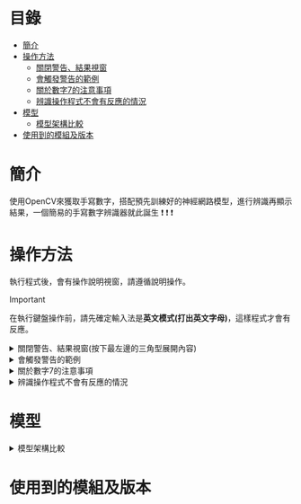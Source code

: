 # 目錄
- [簡介](#簡介)
- [操作方法](#操作方法)
   - [關閉警告、結果視窗](#關閉警告、結果視窗)
   - [會觸發警告的範例](#會觸發警告的範例)
   - [關於數字7的注意事項](#關於數字7的注意事項)
   - [辨識操作程式不會有反應的情況](#辨識操作程式不會有反應的情況)
- [模型](#模型)
   - [模型架構比較](#模型架構比較)
- [使用到的模組及版本](#使用到的模組及版本)
# 簡介
 使用OpenCV來獲取手寫數字，搭配預先訓練好的神經網路模型，進行辨識再顯示結果，一個簡易的手寫數字辨識器就此誕生 :exclamation: :exclamation: :exclamation:
# 操作方法
 執行程式後，會有操作說明視窗，請遵循說明操作。
> [!IMPORTANT]
> 在執行鍵盤操作前，請先確定輸入法是**英文模式(打出英文字母)**，這樣程式才會有反應。
<details>
 <a name="關閉警告、結果視窗"></a>
 <summary>關閉警告、結果視窗(按下最左邊的三角型展開內容)</summary>

 有以下兩種方式:\
 1. 按下視窗右上角的X。![image](/picture/x按鈕.png)
 2. 按下任意鍵
 **(推薦使用此方式)**。\
 **若使用方式1的話，_所有鍵盤操作必須按2次，程式才會有反應_**，因此建議使用方法2。

</details>
<details>
 <a name="會觸發警告的範例"></a>                            
 <summary>會觸發警告的範例</summary>

 1. 一位數時:書寫數字5的過程不連續，有斷點。\
 ![image](/picture/觸發警告範例/1-0.bmp)
 2. 二位數時:數字歪斜+間隔過近。\
 ![image](/picture/觸發警告範例/2-0.png)

</details>
<details>
   <a name="關於數字7的注意事項"></a> 
   <summary>關於數字7的注意事項</summary>

   1. 一位數時:書寫過程不連續有斷點，**絕對會辨識錯誤**，辨識成二位數。\
   ![image](/picture/數字7注意事項/1.bmp)
   2. 二位數時:此情況下進行辨識操作，程式不會有任反應，直到你清除重寫，再進行辨識操作。\
   ![image](/picture/數字7注意事項/2.png)
    
</details>
<details>
 <a name="辨識操作程式不會有反應的情況"></a>
 <summary>辨識操作程式不會有反應的情況</summary>

 1. 輸入法為中文模式，程式無法偵測到你給予的指令。
 2. 程式判定目前書寫的數字超過2位數，幾使是一點程式仍然會判定為一位。\
 ![image](/picture/沒反應情況/0.png) ![image](/picture/沒反應情況/1.png)

</details>

# 模型
<details>
   <a name="模型架構比較"></a> 
   <summary>模型架構比較</summary>

   ![image](/picture/架構比較.bmp)\
   :large_orange_diamond: 架構設計順序: 架構1:arrow_right:架構2:arrow_right:架構3\
   :large_orange_diamond: 對於ELAN:\
   - 架構1: 使用1x1捲積進行分割。
   - 架構2&3: 使用自定義層進行分割，而且不涉及任何參數的訓練。

</details>

# 使用到的模組及版本
